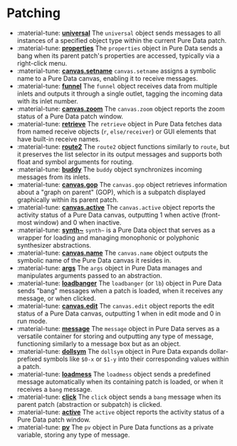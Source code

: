 # Patching

<div class="grid cards" markdown>

- :material-tune: [__universal__](../../objects/universal.md) The `universal` object sends messages to all instances of a specified object type within the current Pure Data patch.
- :material-tune: [__properties__](../../objects/properties.md) The `properties` object in Pure Data sends a bang when its parent patch's properties are accessed, typically via a right-click menu.
- :material-tune: [__canvas.setname__](../../objects/canvas.setname.md) `canvas.setname` assigns a symbolic name to a Pure Data canvas, enabling it to receive messages.
- :material-tune: [__funnel__](../../objects/funnel.md) The `funnel` object receives data from multiple inlets and outputs it through a single outlet, tagging the incoming data with its inlet number.
- :material-tune: [__canvas.zoom__](../../objects/canvas.zoom.md) The `canvas.zoom` object reports the zoom status of a Pure Data patch window.
- :material-tune: [__retrieve__](../../objects/retrieve.md) The `retrieve` object in Pure Data fetches data from named receive objects (`r`, `else/receiver`) or GUI elements that have built-in receive names.
- :material-tune: [__route2__](../../objects/route2.md) The `route2` object functions similarly to `route`, but it preserves the list selector in its output messages and supports both float and symbol arguments for routing.
- :material-tune: [__buddy__](../../objects/buddy.md) The `buddy` object synchronizes incoming messages from its inlets.
- :material-tune: [__canvas.gop__](../../objects/canvas.gop.md) The `canvas.gop` object retrieves information about a "graph on parent" (GOP), which is a subpatch displayed graphically within its parent patch.
- :material-tune: [__canvas.active__](../../objects/canvas.active.md) The `canvas.active` object reports the activity status of a Pure Data canvas, outputting 1 when active (front-most window) and 0 when inactive.
- :material-tune: [__synth~__](../../objects/synth~.md) `synth~` is a Pure Data object that serves as a wrapper for loading and managing monophonic or polyphonic synthesizer abstractions.
- :material-tune: [__canvas.name__](../../objects/canvas.name.md) The `canvas.name` object outputs the symbolic name of the Pure Data canvas it resides in.
- :material-tune: [__args__](../../objects/args.md) The `args` object in Pure Data manages and manipulates arguments passed to an abstraction.
- :material-tune: [__loadbanger__](../../objects/loadbanger.md) The `loadbanger` (or `lb`) object in Pure Data sends "bang" messages when a patch is loaded, when it receives any message, or when clicked.
- :material-tune: [__canvas.edit__](../../objects/canvas.edit.md) The `canvas.edit` object reports the edit status of a Pure Data canvas, outputting 1 when in edit mode and 0 in run mode.
- :material-tune: [__message__](../../objects/message.md) The `message` object in Pure Data serves as a versatile container for storing and outputting any type of message, functioning similarly to a message box but as an object.
- :material-tune: [__dollsym__](../../objects/dollsym.md) The `dollsym` object in Pure Data expands dollar-prefixed symbols like `$0-x` or `$1-y` into their corresponding values within a patch.
- :material-tune: [__loadmess__](../../objects/loadmess.md) The `loadmess` object sends a predefined message automatically when its containing patch is loaded, or when it receives a `bang` message.
- :material-tune: [__click__](../../objects/click.md) The `click` object sends a `bang` message when its parent patch (abstraction or subpatch) is clicked.
- :material-tune: [__active__](../../objects/active.md) The `active` object reports the activity status of a Pure Data patch window.
- :material-tune: [__pv__](../../objects/pv.md) The `pv` object in Pure Data functions as a private variable, storing any type of message.

</div>
